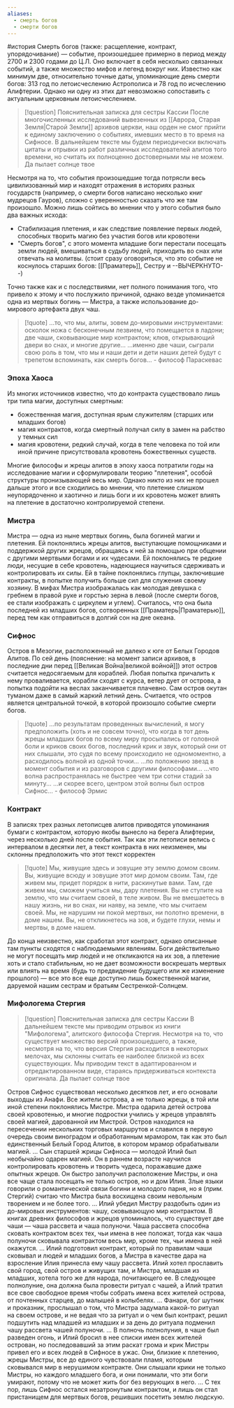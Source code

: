 ```yaml
---
aliases:
  - смерть богов
  - смерти богов
---
```

#история 
Смерть богов (также: расщепление, контракт, упорядочивание) — событие, произошедшее примерно в период между 2700 и 2300 годами до Ц.Л. Оно включает в себя несколько связанных событий, а также множество мифов и легенд вокруг них. Известно как минимум две, относительно точные даты, упоминающие день смерти богов: 313 год по летоисчеслению Астрополиса и 78 год по исчеслению Алифтерии. Однако ни одну из этих дат невозможно сопоставить с актуальным церковным летоисчеслением.

> [!question] Пояснительная записка для сестры Кассии
> После многочисленных исследований вывезенных из [[Аврора, Старая Земля|Старой Земли]] архивов церкви, наш орден не смог прийти к единому заключению о событиях, имевших место в то время на Сифносе. В дальнейшем тексте мы будем периодически включать цитаты и отрывки из работ различных исследователей алитов того времени, но считать их полноценно достоверными мы не можем.
> Да пылает солнце твое

Несмотря на то, что события произошедшие тогда потрясли весь цивилизованный мир и находят отражения в историях разных государств (например, о смерти богов написано несколько книг мудрецов Гауров), сложно с уверенностью сказать что же там произошло. Можно лишь сойтись во мнении что у этого события было два важных исхода:
* Стабилизация плетения, и как следствие появление первых людей, способных творить магию без участия богов или кровотени
* "Смерть богов", с этого момента младшие боги перестали посещать земли людей, вмешиваться в судьбу людей, приходить во снах или отвечать на молитвы. (стоит сразу оговориться, что это событие не коснулось старших богов: [[Праматерь]], Сестру и --ВЫЧЕРКНУТО--)

Точно также как и с последствиями, нет полного понимания того, что привело к этому и что послужило причиной, однако везде упоминается одна из мертвых богинь — Мистра, а также использование до-мирового артефакта двух чаш.

> [!quote]
> ...то, что мы, алиты, зовем до-мировыми инструментами: осколок ножа с бесконечным лезвием, что помещается в ладони; две чаши, сковывающие мир контрактом; клюв, открывающий двери во снах, и многие другие...
> ...именно две чаши, сыграли свою роль в том, что мы и наши дети и дети наших детей будут с трепетом вспоминать, как смерть богов...
\- философ Параскевас

### Эпоха Хаоса
Из многих источников известно, что до контракта существовало лишь три типа магии, доступных смертным: 
* божественная магия, доступная ярым служителям (старших или младших богов)
* магия контрактов, когда смертный получал силу в замен на рабство у темных сил
* магия кровотени, редкий случай, когда в теле человека по той или иной причине присутствовала кровотень божественных существ. 

Многие философы и жрецы алитов в эпоху хаоса потратили годы на исследование магии и сформулировали теорию "плетения", особой структуры пронизывающей весь мир. Однако никто из них не прошел дальше этого и все сходились во мнении, что плетение слишком неупорядоченно и хаотично и лишь боги и их кровотень может влиять на плетение в достаточно контролируемой степени.

### Мистра
Мистра — одна из ныне мертвых богинь, была богиней магии и плетения. Ей поклонялись жрецы алитов, выступающие помощниками и поддержкой других жрецов, обращаясь к ней за помощью при общении с другими мертвыми богами и их чудесами. Ей поклонялись те редкие люди, несущие в себе кровотень, надеющиеся научиться сдерживать и контролировать их силы. Ей в тайне поклонялись глупцы, заключившие контракты, в попытке получить больше сил для служения своему хозяину. В мифах Мистра изображалась как молодая девушка с гребнем в правой руке и горстью зерна в левой (после смерти богов, ее стали изображать с циркулем и углем). Считалось, что она была последней из младших богов, сотворенных [[Праматерь|Праматерью]], перед тем как отправиться в долгий сон на дне океана.

### Сифнос
Остров в Мезогии, расположенный не далеко к юге от Белых Городов Алитов. По сей день (пояснение: на момент записи архивов, в последние дни перед [[Великая Война|великой войной]]) этот остров считается недосягаемым для кораблей. Любая попытка причалить к нему проваливается, корабли сходят с курса, ветер дует от острова, а попытка подойти на веслах заканчивается плачевно. Сам остров окутан туманом даже в самый жаркий летний день.
Считается, что остров является центральной точкой, в которой произошло событие смерти богов. 

> [!quote]
> ...по результатам проведенных вычислений, я могу предположить (хоть и не совсем точно), что когда в тот день жрецы младших богов по всему миру просыпались от головной боли и криков своих богов, последний крик и звук, который они от них слышали, это судя по всему происходило не одномоментно, а расходилось волной из одной точки...
> ...по положению звезд в момент события и из разговоров с другими философами... ...что волна распространялась не быстрее чем три сотни стадий за минуту...
> ...и скорее всего, центром этой волны был остров Сифнос...
\- философ Эрмис

### Контракт
В записях трех разных летописцев алитов приводятся упоминания бумаги с контрактом, которую якобы вынесло на берега Алифтерии, через несколько дней после события. Так как эти летописи велись с интервалом в десятки лет, а текст контракта в них неизменен, мы склонны предположить что этот текст корректен

> [!quote]
> Мы, живущие здесь и зовущие эту землю домом своим.
> Вы, живущие всюду и зовущие этот мир домом своим.
> Там, где живем мы, придет порядок в нити, раскинутые вами.
> Там, где живем мы, сможем учиться мы, дару плетения.
> Вы не ступите на землю, что мы считаем своей, в теле живом.
> Вы не вмешаетесь в нашу жизнь, ни во снах, ни наяву, на земле, что мы считаем своей.
> Мы, не нарушим ни покой мертвых, ни полотно времени, в доме нашем.
> Вы, не откликнетесь на зов, и будете глухи, немы и мертвы, в доме нашем.

До конца неизвестно, как сработал этот контракт, однако описанные там пункты сходятся с наблюдаемыми явлениям. Боги действительно не могут посещать мир людей и не откликаются на их зов, а плетение хоть и стало стабильным, но не дает возможности воскрешать мертвых или влиять на время (будь то предвидение будущего или же изменение прошлого) — все это все еще доступно лишь божественной магии, даруемой нашим сестрам и братьям Сестренкой-Солнцем.

### Мифологема Стергия

> [!question] Пояснительная записка для сестры Кассии
> В дальнейшем тексте мы приводим отрывок из книги "Мифологема", алитского философа Стергия. Несмотря на то, что существует множество версий произошедшего, а также, несмотря на то, что версия Стергия расходится в некоторых мелочах, мы склонны считать ее наиболее близкой из всех существующих.
> Мы приводим текст в адаптированном и отредактированном виде, стараясь придерживаться контекста оригинала.
> Да пылает солнце твое

Остров Сифнос существовал несколько десятков лет, и его основали выходцы из Анафи. Все жители острова, а не только жрецы, в той или иной степени поклонялись Мистре. Мистра одарила детей острова своей кровотенью, и многие подростки учились у жрецов управлять своей магией, дарованной им Мистрой. 
Остров находился на пересечении нескольких торговых маршрутов и славился в первую очередь своим виноградом и обработанным мрамором, так как это был единственный Белый Город Алитов, в котором мрамор обрабатывали магией.
...
Сын старшей жрицы Сифноса — молодой Илий был необычайно одарен магией. Он в раннем возрасте научился контролировать кровотень и творить чудеса, поражавшие даже опытных жрецов. Он быстро заполучил расположение Мистры, и она все чаще стала посещать не только остров, но и дом Илия. Злые языки говорили о романтической связи богини и молодого парня, но я (*прим.* Стергий) считаю что Мистра была восхищена своим невольным творением и не более того.
...
Илий убедил Мистру раздобыть один из до-мировых инструментов: чашу, сковывающую мир контрактом. В книгах древних философов и жрецов упоминалось, что существует две чаши — чаша рассвета и чаша полуночи. Чаша рассвета способна сковать контрактом всех тех, чьи имена в нее положат, тогда как чаша полуночи сковывала контрактом весь мир, кроме тех, чьи имена в ней окажутся.
...
Илий подготовил контракт, который по правилам чаши сковывал и людей и младших богов, а Мистра в качестве дара на взросление Илия принесла ему чашу рассвета. Илий хотел прославить свой город, свой остров и живущих там, и Мистра, младшая из младших, хотела того же для народа, почитающего ее. В следующее полнолуние, она должна была провести ритуал с чашей, а Илий тратил все свое свободное время чтобы собрать имена всех жителей острова, от почтенных старцев, до малышей в колыбелях.
...
Фанари, бог шутник и проказник, прослышал о том, что Мистра задумала какой-то ритуал на своем острове, и не ведая что за ритуал и о чем был контракт, решил подшутить над младшей из младших и за день до ритуала подменил чашу рассвета чашей полуночи.
...
В полночь полнолуния, в чаше был разведен огонь, и Илий бросил в нее списки имен всех жителей острован, но последовавший за этим раскат грома и крик Мистры привел его и всех людей в Сифносе в ужас. Они, близкие к плетению, жрецы Мистры, все до единого чувствовали пламя, которым сковывался мир в нерушимом контракте. Они слышали крики не только Мистры, но каждого младшего бога, и они понимали, что эти боги умирают, потому что не может жить бог без верующих в него.
...
С тех пор, лишь Сифнос остался незатронутым контрактом, и лишь он стал пристанищем для мертвых богов, решивших посетить землю людскую.